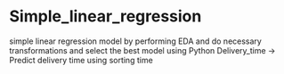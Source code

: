# Simple_linear_regression
 simple linear regression model by performing EDA and do necessary transformations and select the best model using  Python
Delivery_time -> Predict delivery time using sorting time 
